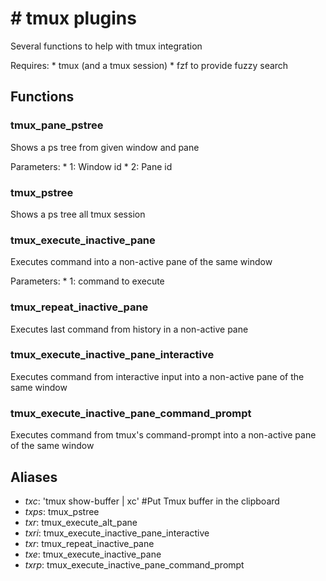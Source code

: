 # # tmux plugins

 Several functions to help with tmux integration

 Requires: 
    * tmux (and a tmux session)
    * fzf to provide fuzzy search


## Functions

### tmux_pane_pstree 
   Shows a ps tree from given window and pane
   
   Parameters:
    * 1: Window id
    * 2: Pane id

### tmux_pstree
   Shows a ps tree all tmux session

### tmux_execute_inactive_pane 
   Executes command into a non-active pane of the same window
   
   Parameters:
    * 1: command to execute

### tmux_repeat_inactive_pane 
   Executes last command from history in a non-active pane
   

### tmux_execute_inactive_pane_interactive 
   Executes command from interactive input into a non-active pane of the same window

### tmux_execute_inactive_pane_command_prompt 
   Executes command from tmux's command-prompt into a non-active pane of the same window


## Aliases

* *txc*: 'tmux show-buffer | xc' #Put Tmux buffer in the clipboard
* *txps*: tmux_pstree
* *txr*: tmux_execute_alt_pane 
* *txri*: tmux_execute_inactive_pane_interactive 
* *txr*: tmux_repeat_inactive_pane
* *txe*: tmux_execute_inactive_pane
* *txrp*: tmux_execute_inactive_pane_command_prompt
